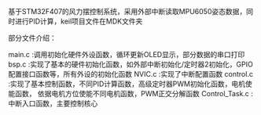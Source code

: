 基于STM32F407的风力摆控制系统，采用外部中断读取MPU6050姿态数据，同时进行PID计算，keil项目文件在MDK文件夹

部分文件介绍：

main.c          :调用初始化硬件外设函数，循环更新OLED显示，部分数据的串口打印
bsp.c           :实现了基本的硬件初始化函数，如外部中断初始化/定时器2初始化，GPIO配置接口函数等，所有外设的初始化函数
NVIC.c          :实现了中断配置函数
control.c       :实现了基本控制函数，不同PID计算函数，高级定时器PWM初始化函数，电机使能函数，
                 依据电机方位使能不同电机函数，PWM正交分解函数
Control_Task.c  :中断入口函数，主要控制核心


